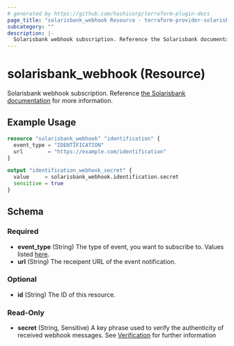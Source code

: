 ```yaml
---
# generated by https://github.com/hashicorp/terraform-plugin-docs
page_title: "solarisbank_webhook Resource - terraform-provider-solarisbank"
subcategory: ""
description: |-
  Solarisbank webhook subscription. Reference the Solarisbank documentation https://docs.solarisbank.com/core/api/v1/#1y6rKTa9-webhooks for more information.
---
```


# solarisbank_webhook (Resource)

Solarisbank webhook subscription. Reference [the Solarisbank documentation](https://docs.solarisbank.com/core/api/v1/#1y6rKTa9-webhooks) for more information.

## Example Usage

```terraform
resource "solarisbank_webhook" "identification" {
  event_type = "IDENTIFICATION"
  url        = "https://example.com/identification"
}

output "identification_webhook_secret" {
  value     = solarisbank_webhook.identification.secret
  sensitive = true
}
```

<!-- schema generated by tfplugindocs -->
## Schema

### Required

- **event_type** (String) The type of event, you want to subscribe to. Values listed [here](https://docs.solarisbank.com/core/api/v1/#webhook-events).
- **url** (String) The receipent URL of the event notification.

### Optional

- **id** (String) The ID of this resource.

### Read-Only

- **secret** (String, Sensitive) A key phrase used to verify the authenticity of received webhook messages. See [Verification](https://docs.solarisbank.com/core/api/v1/#content-verification) for further information


